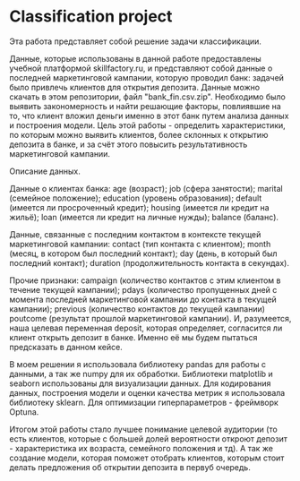 # Classification project
Эта работа представляет собой решение задачи классификации.

Данные, которые использованы в данной работе предоставлены учебной платформой skillfactory.ru, и представляют собой данные о последней маркетинговой кампании, которую проводил банк: задачей было привлечь клиентов для открытия депозита. Данные можно скачать в этом репозитории, файл "bank_fin.csv.zip".
Необходимо было выявить закономерность и найти решающие факторы, повлиявшие на то, что клиент вложил деньги именно в этот банк путем анализа данных и построения модели. 
Цель этой работы - определить характеристики, по которым можно выявить клиентов, более склонных к открытию депозита в банке, и за счёт этого повысить результативность маркетинговой кампании.

Описание данных.

Данные о клиентах банка:
age (возраст);
job (сфера занятости);
marital (семейное положение);
education (уровень образования);
default (имеется ли просроченный кредит);
housing (имеется ли кредит на жильё);
loan (имеется ли кредит на личные нужды);
balance (баланс).

Данные, связанные с последним контактом в контексте текущей маркетинговой кампании:
contact (тип контакта с клиентом);
month (месяц, в котором был последний контакт);
day (день, в который был последний контакт);
duration (продолжительность контакта в секундах).

Прочие признаки:
campaign (количество контактов с этим клиентом в течение текущей кампании);
pdays (количество пропущенных дней с момента последней маркетинговой кампании до контакта в текущей кампании);
previous (количество контактов до текущей кампании)
poutcome (результат прошлой маркетинговой кампании).
И, разумеется, наша целевая переменная deposit, которая определяет, согласится ли клиент открыть депозит в банке. Именно её мы будем пытаться предсказать в данном кейсе.


В моем решении я использовала библиотеку pandas для работы с данными, а так же numpy для их обработки.
Библиотеки matplotlib и seaborn использованы для визуализации данных. 
Для кодирования данных, построения модели и оценки качества метрик я использовала библиотеку sklearn.
Для оптимизации гиперпараметров - фреймворк Optuna.


Итогом этой работы стало лучшее понимание целевой аудитории (то есть клиентов, которые с большей долей вероятности откроют депозит - характеристика их возраста, семейного положения и тд). А так же создание модели, которая поможет отобрать клиентов, которым стоит делать предложения об открытии депозита в первуб очередь.
